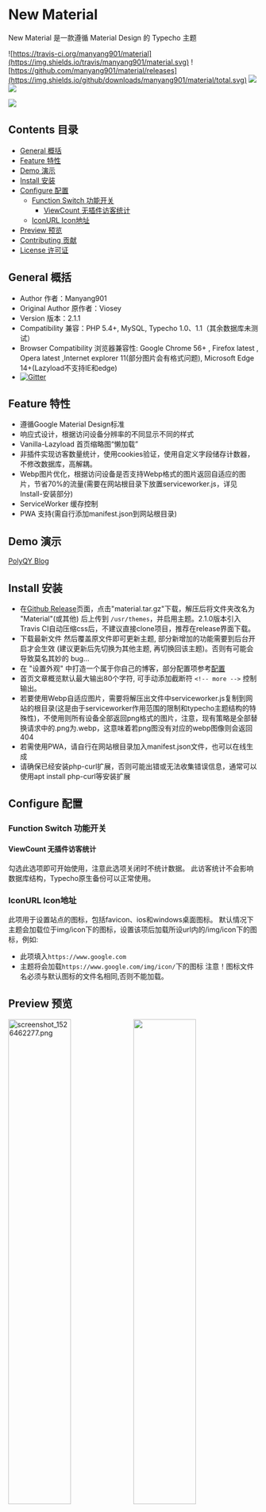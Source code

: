 # New Material 

New Material 是一款遵循 Material Design 的 Typecho 主题

![https://travis-ci.org/manyang901/material](https://img.shields.io/travis/manyang901/material.svg)
![https://github.com/manyang901/material/releases](https://img.shields.io/github/downloads/manyang901/material/total.svg)
![](https://img.shields.io/github/license/manyang901/material.svg)
![](https://img.shields.io/badge/PR-welcome-blue.svg)

![](https://ww2.sinaimg.cn/large/a15b4afegy1fof5zmd07rj20uk0i20zl.jpg)

## Contents 目录

<!-- MarkdownTOC -->

- [General 概括](#general-概括)
- [Feature 特性](#feature-特性)
- [Demo 演示](#demo-演示)
- [Install 安装](#install-安装)
- [Configure 配置](#configure-配置)
	- [Function Switch 功能开关](#function-switch-功能开关)
		- [ViewCount 无插件访客统计](#viewcount-无插件访客统计)
	- [IconURL Icon地址](#iconurl-icon地址)
- [Preview 预览](#preview-预览)
- [Contributing 贡献](#contributing-贡献)
- [License 许可证](#license-许可证)

<!-- /MarkdownTOC -->

## General 概括

- Author 作者：Manyang901
- Original Author 原作者：Viosey
- Version 版本：2.1.1
- Compatibility 兼容：PHP 5.4+, MySQL, Typecho 1.0、1.1（其余数据库未测试）
- Browser Compatibility 浏览器兼容性: Google Chrome 56+ , Firefox latest , Opera latest ,Internet explorer 11(部分图片会有格式问题), Microsoft Edge 14+(Lazyload不支持IE和edge)
- [![Gitter](https://img.shields.io/gitter/room/material-theme/typecho.svg?style=flat-square)](https://gitter.im/material-theme/typecho?utm_source=share-link&utm_medium=link&utm_campaign=share-link)

## Feature 特性

- 遵循Google Material Design标准
- 响应式设计，根据访问设备分辨率的不同显示不同的样式
- Vanilla-Lazyload 首页缩略图“懒加载”
- 非插件实现访客数量统计，使用cookies验证，使用自定义字段储存计数器，不修改数据库，高解耦。
- Webp图片优化，根据访问设备是否支持Webp格式的图片返回自适应的图片，节省70%的流量(需要在网站根目录下放置serviceworker.js，详见Install-安装部分)
- ServiceWorker 缓存控制
- PWA 支持(需自行添加manifest.json到网站根目录)


## Demo 演示

[PolyQY Blog](https://kucloud.win)

## Install 安装

- 在[Github Release](https://github.com/manyang901/material/releases)页面，点击"material.tar.gz"下载，解压后将文件夹改名为 "Material"(或其他) 后上传到 `/usr/themes`，并启用主题。2.1.0版本引入Travis CI自动压缩css后，不建议直接clone项目，推荐在release界面下载。
- 下载最新文件 然后覆盖原文件即可更新主题, 部分新增加的功能需要到后台开启才会生效 (建议更新后先切换为其他主题, 再切换回该主题)。否则有可能会导致莫名其妙的 bug...
- 在 "设置外观" 中打造一个属于你自己的博客，部分配置项参考[配置](#configure-配置)
- 首页文章概览默认最大输出80个字符, 可手动添加截断符 `<!-- more -->` 控制输出。
- 若要使用Webp自适应图片，需要将解压出文件中serviceworker.js复制到网站的根目录(这是由于serviceworker作用范围的限制和typecho主题结构的特殊性)，不使用则所有设备全部返回png格式的图片，注意，现有策略是全部替换请求中的.png为.webp，这意味着若png图没有对应的webp图像则会返回404
- 若需使用PWA，请自行在网站根目录加入manifest.json文件，也可以在线生成
- 请确保已经安装php-curl扩展，否则可能出错或无法收集错误信息，通常可以使用apt install php-curl等安装扩展


## Configure 配置

### Function Switch 功能开关

#### ViewCount 无插件访客统计
勾选此选项即可开始使用，注意此选项关闭时不统计数据。
此访客统计不会影响数据库结构，Typecho原生备份可以正常使用。

### IconURL Icon地址
此项用于设置站点的图标，包括favicon、ios和windows桌面图标。
默认情况下主题会加载位于img/icon下的图标，设置该项后加载所设url内的/img/icon下的图标，例如:
- 此项填入`https://www.google.com`
- 主题将会加载`https://www.google.com/img/icon/`下的图标
注意！图标文件名必须与默认图标的文件名相同,否则不能加载。


## Preview 预览

<img style="float: left;" width="50%" src="https://i.loli.net/2018/05/16/5afbf7736c26f.png" alt="screenshot_1526462277.png" title="screenshot_1526462277.png" /><img style="float: right;" width="50%" src="https://i.loli.net/2018/05/16/5afbaa4204c6b.png">

![](https://i.loli.net/2018/05/16/5afbaa439d35f.jpg)

## Contributing 贡献

All kinds of contributions (enhancements, new features, documentation & code improvements, issues & bugs reporting) are welcome.Looking forward to you `Pull Request`

Formatted code is required , code with comments is strongly recommended. Commit Message is required to be formatted as Angular .

欢迎各种形式的贡献，包括但不限于优化，添加功能，文档 & 代码的改进，问题和 bugs 的报告。期待您的 `Pull Request`。

对代码要求格式化，新增代码块要有注释。commit message要求按照Angular.js项目的格式填写。


## License 许可证

Open sourced under the GPL-3.0 license.

根据 GPL-3.0 许可证开源。
